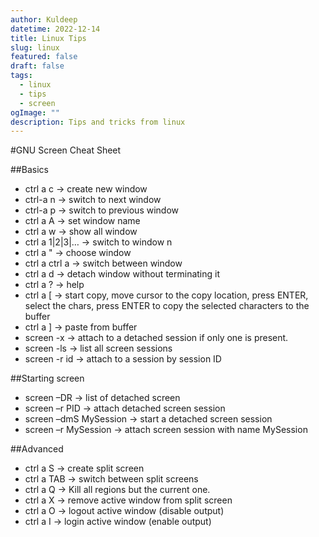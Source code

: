 ```yaml
---
author: Kuldeep
datetime: 2022-12-14
title: Linux Tips
slug: linux
featured: false
draft: false
tags:
  - linux
  - tips
  - screen
ogImage: ""
description: Tips and tricks from linux
---
```



#GNU Screen Cheat Sheet

##Basics
* ctrl a c           -> cre­ate new win­dow
* ctrl-a n           -> switch to next win­dow
* ctrl-a p           -> switch to previous win­dow
* ctrl a A           -> set win­dow name
* ctrl a w           -> show all win­dow
* ctrl a 1|2|3|…     -> switch to win­dow n
* ctrl a "           -> choose win­dow
* ctrl a ctrl a      -> switch between win­dow
* ctrl a d           -> detach win­dow without terminating it
* ctrl a ?           -> help
* ctrl a [           -> start copy, move cur­sor to the copy loca­tion, press ENTER, select the chars, press ENTER to copy the selected char­ac­ters to the buffer
* ctrl a ]           -> paste from buffer
* screen -x          -> attach to a detached session if only one is present.
* screen -ls         -> list all screen sessions
* screen -r id       -> attach to a session by session ID

##Starting screen
* screen –DR            -> list of detached screen
* screen –r PID         -> attach detached screen ses­sion
* screen –dmS MySes­sion -> start a detached screen ses­sion
* screen –r MySes­sion   -> attach screen ses­sion with name MySession

##Advanced
* ctrl a S       -> cre­ate split screen
* ctrl a TAB     -> switch between split screens
* ctrl a Q       -> Kill all regions but the cur­rent one.
* ctrl a X       -> remove active win­dow from split screen
* ctrl a O       -> logout active win­dow (dis­able out­put)
* ctrl a I       -> login active win­dow (enable output)
